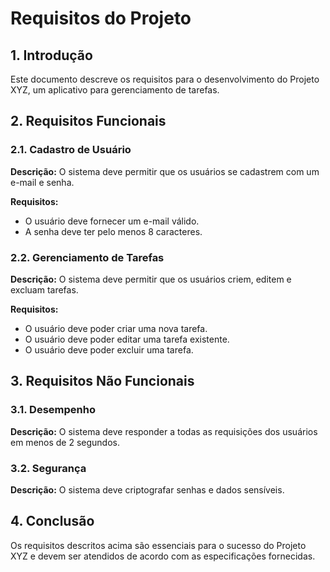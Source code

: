 # Requisitos do Projeto

## 1. Introdução

Este documento descreve os requisitos para o desenvolvimento do Projeto XYZ, um aplicativo para gerenciamento de tarefas.

## 2. Requisitos Funcionais

### 2.1. Cadastro de Usuário

**Descrição:** O sistema deve permitir que os usuários se cadastrem com um e-mail e senha.

**Requisitos:**
- O usuário deve fornecer um e-mail válido.
- A senha deve ter pelo menos 8 caracteres.

### 2.2. Gerenciamento de Tarefas

**Descrição:** O sistema deve permitir que os usuários criem, editem e excluam tarefas.

**Requisitos:**
- O usuário deve poder criar uma nova tarefa.
- O usuário deve poder editar uma tarefa existente.
- O usuário deve poder excluir uma tarefa.

## 3. Requisitos Não Funcionais

### 3.1. Desempenho

**Descrição:** O sistema deve responder a todas as requisições dos usuários em menos de 2 segundos.

### 3.2. Segurança

**Descrição:** O sistema deve criptografar senhas e dados sensíveis.

## 4. Conclusão

Os requisitos descritos acima são essenciais para o sucesso do Projeto XYZ e devem ser atendidos de acordo com as especificações fornecidas.
